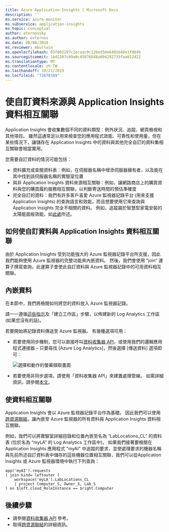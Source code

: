 ```yaml
---
title: Azure Application Insights | Microsoft Docs
description: ''
ms.service: azure-monitor
ms.subservice: application-insights
ms.topic: conceptual
author: eternovsky
ms.author: evternov
ms.date: 08/08/2018
ms.reviewer: mbullwin
ms.openlocfilehash: 03f802297c2ecaac0c126ed3de6401b40e1f804b
ms.sourcegitcommit: 1bd2207c69a0c45076848a094292735faa012d22
ms.translationtype: MT
ms.contentlocale: zh-TW
ms.lasthandoff: 10/21/2019
ms.locfileid: "72678169"
---
```

# <a name="correlating-application-insights-data-with-custom-data-sources"></a>使自訂資料來源與 Application Insights 資料相互關聯

Application Insights 會收集數個不同的資料類型：例外狀況、追蹤、網頁檢視和其他項目。 雖然這通常足以用來檢查您的應用程式效能、可靠性和使用量，但在某些情況下，讓儲存在 Application Insights 中的資料與其他完全自訂的資料集相互關聯會相當實用。

您需要自訂資料的情況可能包括：

- 資料擴充或查閱資料表：例如，在伺服器名稱中增添伺服器擁有者，以及能在其中找到該伺服器名稱的實驗室位置 
- 與非 Application Insights 資料來源相互關聯：例如，讓網路商店上的購買資料與您的購買履約服務相互關聯，以判斷寄送時間的預估準確度 
- 完全自訂的資料：我們有許多客戶喜愛 Azure 監視器記錄平台 (用來支援 Application Insights) 的查詢語言和效能，而且想要使用它來查詢與 Application Insights 完全不相關的資料。 例如，追蹤屬於智慧型家電安裝的太陽能面板效能，如[此處](https://www.catapultsystems.com/blogs/using-log-analytics-and-a-special-guest-to-forecast-electricity-generation/)所述。

## <a name="how-to-correlate-custom-data-with-application-insights-data"></a>如何使自訂資料與 Application Insights 資料相互關聯 

由於 Application Insights 受到功能強大的 Azure 監視器記錄平台所支援，因此我們能夠使用 Azure 監視器的完整功能來內嵌資料。 然後，我們會使用 “join” 運算子撰寫查詢，此運算子會使此自訂資料與 Azure 監視器記錄中的可用資料相互關聯。 

## <a name="ingesting-data"></a>內嵌資料

在本節中，我們將檢閱如何將您的資料放入 Azure 監視器記錄。

請一一遵循[這些指示](../learn/quick-collect-azurevm.md)及「建立工作區」步驟，以佈建新的 Log Analytics 工作區 (如果您沒有的話)。

若要開始將記錄資料傳送至 Azure 監視器。 有幾種選項可用：

- 若要使用同步機制，您可以直接呼叫[資料收集器 API](https://docs.microsoft.com/azure/log-analytics/log-analytics-data-collector-api)，或使用我們的邏輯應用程式連接器 – 只要尋找 [Azure Log Analytics]，然後選擇 [傳送資料] 選項即可：

  ![選擇和動作的螢幕擷取畫面](./media/custom-data-correlation/01-logic-app-connector.png)  

- 若要使用非同步選項，請使用「資料收集器 API」來建置處理管線。 如需詳細資訊，請參閱[本文](https://docs.microsoft.com/azure/log-analytics/log-analytics-create-pipeline-datacollector-api)。

## <a name="correlating-data"></a>使資料相互關聯

Application Insights 會以 Azure 監視器記錄平台作為基礎。 因此我們可以使用[跨資源聯結](https://docs.microsoft.com/azure/log-analytics/log-analytics-cross-workspace-search)，讓內嵌至 Azure 監視器的所有資料與 Application Insights 資料相互關聯。

例如，我們可以將實驗室詳細目錄和位置內嵌至名為 “LabLocations_CL” 的資料表 (位於名為 “myLA” 的 Log Analytics 工作區中)。 如果我們接著要檢閱在 Application Insights 應用程式 "myAI" 中追蹤的要求，並使處理要求的機器名稱與先前所述自訂資料表中儲存的這些機器位置相互關聯，我們可以從Application Insights 或 Azure 監視器環境中執行下列查詢：

```
app('myAI').requests
| join kind= leftouter (
    workspace('myLA').LabLocations_CL
    | project Computer_S, Owner_S, Lab_S
) on $left.cloud_RoleInstance == $right.Computer
```

## <a name="next-steps"></a>後續步驟

- 請參閱[資料收集器 API](https://docs.microsoft.com/azure/log-analytics/log-analytics-data-collector-api) 參考。
- 取得[跨資源聯結](https://docs.microsoft.com/azure/log-analytics/log-analytics-cross-workspace-search)的詳細資訊。
